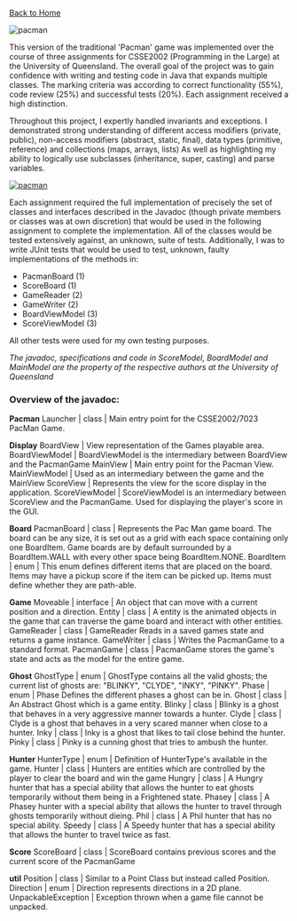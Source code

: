 [Back to Home](https://teanlouise.github.io)

![pacman](https://user-images.githubusercontent.com/19520346/69231371-af492480-0bd4-11ea-8575-e47e0ef59aa9.PNG)

This version of the traditional 'Pacman' game was implemented over the course of three assignments for CSSE2002 (Programming in the Large) at the University of Queensland. The overall goal of the project was to gain confidence with writing and testing code in Java that expands multiple classes. The marking criteria was according to correct functionality (55%), code review (25%) and successful tests (20%). Each assignment received a high distinction.

Throughout this project, I expertly handled invariants and exceptions. I demonstrated strong understanding of different access modifiers (private, public), non-access modifiers (abstract, static, final), data types (primitive, reference) and collections (maps, arrays, lists) As well as highlighting my ability to logically use subclasses (inheritance, super, casting) and parse variables.

[![pacman](https://user-images.githubusercontent.com/19520346/71557194-73846300-2a8e-11ea-8345-e40e19592f5a.png)](https://youtu.be/cDlTd49BDQE)

Each assignment required the full implementation of precisely the set of classes and interfaces described in the Javadoc (though private members or classes was at own discretion) that would be used in the following assignment to complete the implementation. All of the classes would be tested extensively against, an unknown, suite of tests. Additionally, I was to write JUnit tests that would be used to test, unknown, faulty implementations of the methods in:
- PacmanBoard (1)
- ScoreBoard (1)
- GameReader (2)
- GameWriter (2)
- BoardViewModel (3)
- ScoreViewModel (3)

All other tests were used for my own testing purposes.

_The javadoc, specifications and code in ScoreModel, BoardModel and MainModel are the property of the respective authors at the University of Queensland_


### Overview of the javadoc:

**Pacman**
Launcher       | class      | Main entry point for the CSSE2002/7023 PacMan Game.

**Display**
BoardView      | View representation of the Games playable area.
BoardViewModel | BoardViewModel is the intermediary between BoardView and the PacmanGame
MainView       | Main entry point for the Pacman View.
MainViewModel  | Used as an intermediary between the game and the MainView
ScoreView      | Represents the view for the score display in the application.
ScoreViewModel | ScoreViewModel is an intermediary between ScoreView and the PacmanGame. Used for displaying the player's score in the GUI.
 
**Board**
PacmanBoard    |   class   | Represents the Pac Man game board. The board can be any size, it is set out as a grid with each space containing only one BoardItem. Game boards are by default surrounded by a BoardItem.WALL with every other space being BoardItem.NONE. 
BoardItem      |    enum   | This enum defines different items that are placed on the board. Items may have a pickup score if the item can be picked up. Items must define whether they are path-able.
 
**Game**
Moveable       | interface | An object that can move with a current position and a direction.
Entity         |   class   | A entity is the animated objects in the game that can traverse the game board and interact with other entities.
GameReader     |   class   | GameReader Reads in a saved games state and returns a game instance.
GameWriter     |   class   | Writes the PacmanGame to a standard format.
PacmanGame     |   class   |  PacmanGame stores the game's state and acts as the model for the entire game.
 
**Ghost**
GhostType      |    enum   | GhostType contains all the valid ghosts; the current list of ghosts are: "BLINKY", "CLYDE", "INKY", "PINKY".
Phase          |    enum   | Phase Defines the different phases a ghost can be in.
Ghost          |   class   | An Abstract Ghost which is a game entity.
Blinky         |   class   | Blinky is a ghost that behaves in a very aggressive manner towards a hunter.
Clyde          |   class   | Clyde is a ghost that behaves in a very scared manner when close to a hunter.
Inky           |   class   | Inky is a ghost that likes to tail close behind the hunter.
Pinky          |   class   | Pinky is a cunning ghost that tries to ambush the hunter.
 
**Hunter**
HunterType     |    enum   | Definition of HunterType's available in the game.
Hunter         |   class   | Hunters are entities which are controlled by the player to clear the board and win the game
Hungry         |   class   | A Hungry hunter that has a special ability that allows the hunter to eat ghosts temporarily without them being in a Frightened state.
Phasey         |   class   | A Phasey hunter with a special ability that allows the hunter to travel through ghosts temporarily without dieing.
Phil           |   class   |  A Phil hunter that has no special ability.
Speedy         |   class   | A Speedy hunter that has a special ability that allows the hunter to travel twice as fast.
 
**Score**
ScoreBoard     |   class   | ScoreBoard contains previous scores and the current score of the PacmanGame
 
**util**
Position       |   class   | Similar to a Point Class but instead called Position.
Direction      |    enum   | Direction represents directions in a 2D plane.
UnpackableException | Exception thrown when a game file cannot be unpacked.
